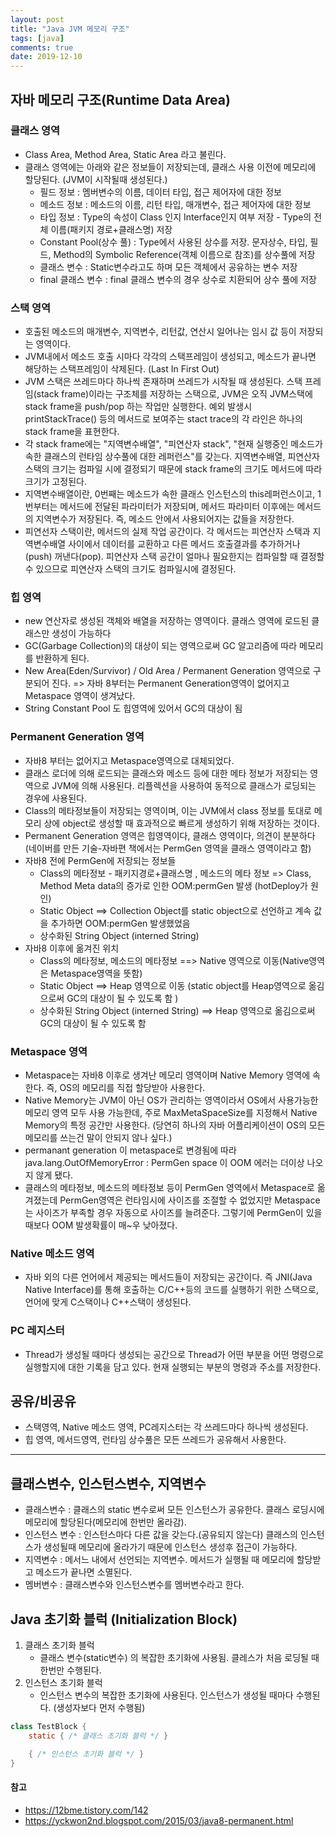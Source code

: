 ```yaml
---
layout: post
title: "Java JVM 메모리 구조"
tags: [java]
comments: true
date: 2019-12-10
---
```


## 자바 메모리 구조(Runtime Data Area)
### 클래스 영역
- Class Area, Method Area, Static Area 라고 불린다.
- 클래스 영역에는 아래와 같은 정보들이 저장되는데, 클래스 사용 이전에 메모리에 할당된다. (JVM이 시작될때 생성된다.)
  * 필드 정보 : 멤버변수의 이름, 데이터 타입, 접근 제어자에 대한 정보
  * 메소드 정보 : 메소드의 이름, 리턴 타입, 매개변수, 접근 제어자에 대한 정보
  * 타입 정보 : Type의 속성이 Class 인지 Interface인지 여부 저장 - Type의 전체 이름(패키지 경로+클래스명) 저장
  * Constant Pool(상수 풀) : Type에서 사용된 상수를 저장. 문자상수, 타입, 필드, Method의 Symbolic Reference(객체 이름으로 참조)를 상수풀에 저장
  * 클래스 변수 : Static변수라고도 하며 모든 객체에서 공유하는 변수 저장
  * final 클래스 변수 : final 클래스 변수의 경우 상수로 치환되어 상수 풀에 저장

### 스택 영역
- 호출된 메소드의 매개변수, 지역변수, 리턴값, 연산시 일어나는 임시 값 등이 저장되는 영역이다.
- JVM내에서 메소드 호출 시마다 각각의 스택프레임이 생성되고, 메소드가 끝나면 해당하는 스택프레임이 삭제된다. (Last In First Out)
- JVM 스택은 쓰레드마다 하나씩 존재하며 쓰레드가 시작될 때 생성된다. 스택 프레임(stack frame)이라는 구조체를 저장하는 스택으로, JVM은 오직 JVM스택에 stack frame을 push/pop 하는 작업만 실행한다. 예외 발생시 printStackTrace() 등의 메서드로 보여주는 stact trace의 각 라인은 하나의 stack frame을 표현한다.
- 각 stack frame에는 "지역변수배열", "피연산자 stack", "현재 실행중인 메소드가 속한 클래스의 런타임 상수풀에 대한 레퍼런스"를 갖는다. 지역변수배열, 피연산자스택의 크기는 컴파일 시에 결정되기 때문에 stack frame의 크기도 메서드에 따라 크기가 고정된다.
- 지역변수배열이란, 0번째는 메소드가 속한 클래스 인스턴스의 this레퍼런스이고, 1번부터는 메서드에 전달된 파라미터가 저장되며, 메서드 파라미터 이후에는 메서드의 지역변수가 저장된다. 즉, 메소드 안에서 사용되어지는 값들을 저장한다.
- 피연선자 스택이란, 메서드의 실제 작업 공간이다. 각 메서드는 피연산자 스택과 지역변수배열 사이에서 데이터를 교환하고 다른 메서드 호출결과를 추가하거나(push) 꺼낸다(pop). 피연산자 스택 공간이 얼마나 필요한지는 컴파일할 때 결정할 수 있으므로 피연산자 스택의 크기도 컴파일시에 결정된다.

### 힙 영역
- new 연산자로 생성된 객체와 배열을 저장하는 영역이다. 클래스 영역에 로드된 클래스만 생성이 가능하다
- GC(Garbage Collection)의 대상이 되는 영역으로써 GC 알고리즘에 따라 메모리를 반환하게 된다.
- New Area(Eden/Survivor) / Old Area / Permanent Generation 영역으로 구분되어 진다. => 자바 8부터는 Permanent Generation영역이 없어지고 Metaspace 영역이 생겨났다.
- String Constant Pool 도 힙영역에 있어서 GC의 대상이 됨

### Permanent Generation 영역
- 자바8 부터는 없어지고 Metaspace영역으로 대체되었다.
- 클래스 로더에 의해 로드되는 클래스와 메소드 등에 대한 메타 정보가 저장되는 영역으로 JVM에 의해 사용된다. 리플렉션을 사용하여 동적으로 클래스가 로딩되는 경우에 사용된다. 
- Class의 메타정보들이 저장되는 영역이며, 이는 JVM에서 class 정보를 토대로 메모리 상에 object로 생성할 때 효과적으로 빠르게 생성하기 위해 저장하는 것이다.
- Permanent Generation 영역은 힙영역이다, 클래스 영역이다, 의견이 분분하다 (네이버를 만든 기술-자바편 책에서는 PermGen 영역을 클래스 영역이라고 함)
- 자바8 전에 PermGen에 저장되는 정보들
  * Class의 메타정보 - 패키지경로+클래스명 , 메소드의 메타 정보 => Class, Method Meta data의 증가로 인한 OOM:permGen 발생 (hotDeploy가 원인)
  * Static Object ==> Collection Object를 static object으로 선언하고 계속 값을 추가하면 OOM:permGen 발생했었음 
  * 상수화된 String Object (interned String)
- 자바8 이후에 옮겨진 위치
  * Class의 메타정보, 메소드의 메타정보 ==> Native 영역으로 이동(Native영역은 Metaspace영역을 뜻함)
  * Static Object ==> Heap 영역으로 이동 (static object를 Heap영역으로 옮김으로써 GC의 대상이 될 수 있도록 함 )
  * 상수화된 String Object (interned String) ==> Heap 영역으로 옮김으로써 GC의 대상이 될 수 있도록 함
    
### Metaspace 영역
- Metaspace는 자바8 이후로 생겨난 메모리 영역이며 Native Memory 영역에 속한다. 즉, OS의 메모리를 직접 할당받아 사용한다.
- Native Memory는 JVM이 아닌 OS가 관리하는 영역이라서 OS에서 사용가능한 메모리 영역 모두 사용 가능한데, 주로 MaxMetaSpaceSize를 지정해서 Native Memory의 특정 공간만 사용한다. (당연히 하나의 자바 어플리케이션이 OS의 모든 메모리를 쓰는건 말이 안되지 않나 싶다.)
- permanant generation 이 metaspace로 변경됨에 따라  java.lang.OutOfMemoryError : PermGen space 이 OOM 에러는 더이상 나오지 않게 됐다.
- 클래스의 메타정보, 메소드의 메타정보 등이 PermGen 영역에서 Metaspace로 옮겨졌는데 PermGen영역은 런타임시에 사이즈를 조절할 수 없었지만 Metaspace는 사이즈가 부족할 경우 자동으로 사이즈를 늘려준다. 그렇기에 PermGen이 있을때보다 OOM 발생확률이 매~우 낮아졌다.

### Native 메소드 영역
- 자바 외의 다른 언어에서 제공되는 메서드들이 저장되는 공간이다. 즉 JNI(Java Native Interface)를 통해 호출하는 C/C++등의 코드를 실행하기 위한 스택으로, 언어에 맞게 C스택이나 C++스택이 생성된다.

### PC 레지스터
- Thread가 생성될 때마다 생성되는 공간으로 Thread가 어떤 부분을 어떤 명령으로 실행할지에 대한 기록을 담고 있다. 현재 실행되는 부분의 명령과 주소를 저장한다. 

## 공유/비공유
- 스택영역, Native 메소드 영역, PC레지스터는 각 쓰레드마다 하나씩 생성된다.
- 힙 영역, 메서드영역, 런타임 상수풀은 모든 쓰레드가 공유해서 사용한다.

------------
## 클래스변수, 인스턴스변수, 지역변수
- 클래스변수 : 클래스의 static 변수로써 모든 인스턴스가 공유한다. 클래스 로딩시에 메모리에 할당된다(메모리에 한번만 올라감).
- 인스턴스 변수 : 인스턴스마다 다른 값을 갖는다.(공유되지 않는다) 클래스의 인스턴스가 생성될때 메모리에 올라가기 때문에 인스턴스 생성후 접근이 가능하다.
- 지역변수 : 메서느 내에서 선언되는 지역변수. 메서드가 실행될 때 메모리에 할당받고 메소드가 끝나면 소멸된다.
- 멤버변수 : 클래스변수와 인스턴스변수를 멤버변수라고 한다.


## Java 초기화 블럭 (Initialization Block)
1. 클래스 초기화 블럭
    - 클래스 변수(static변수) 의 복잡한 초기화에 사용됨. 클레스가 처음 로딩될 때 한번만 수행된다.
2. 인스턴스 초기화 블럭
    - 인스턴스 변수의 복잡한 초기화에 사용된다. 인스턴스가 생성될 때마다 수행된다. (생성자보다 먼저 수행됨)

```java
class TestBlock {
    static { /* 클래스 초기화 블럭 */ }

    { /* 인스턴스 초기화 블럭 */ }
}
```


#### 참고
- <https://12bme.tistory.com/142>
- <https://yckwon2nd.blogspot.com/2015/03/java8-permanent.html>